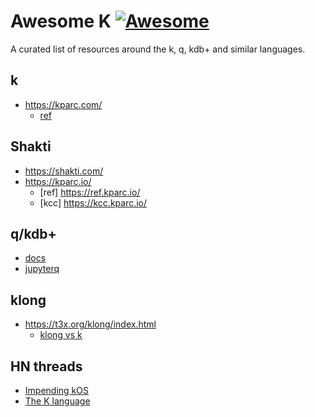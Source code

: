 # Awesome K [![Awesome](https://awesome.re/badge.svg)](https://awesome.re)
A curated list of resources around the k, q, kdb+ and similar languages.

## k

* https://kparc.com/
  * [ref](http://kparc.com/k.txt)

## Shakti

* https://shakti.com/
* https://kparc.io/
  * [ref] https://ref.kparc.io/
  * [kcc] https://kcc.kparc.io/

## q/kdb+

* [docs](https://code.kx.com/q/)
* [jupyterq](https://code.kx.com/v2/ml/jupyterq/)

## klong

* https://t3x.org/klong/index.html
  * [klong vs k](https://t3x.org/klong/klong-vs-k.txt.html)

## HN threads

* [Impending kOS](https://news.ycombinator.com/item?id=8475809)
* [The K language](https://news.ycombinator.com/item?id=11561573)

